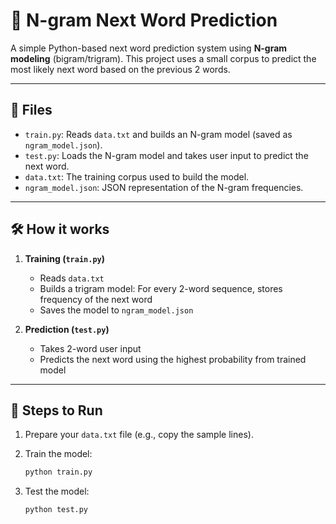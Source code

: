 # 🧠 N-gram Next Word Prediction

A simple Python-based next word prediction system using **N-gram modeling** (bigram/trigram). This project uses a small corpus to predict the most likely next word based on the previous 2 words.

---

## 📁 Files

- `train.py`: Reads `data.txt` and builds an N-gram model (saved as `ngram_model.json`).
- `test.py`: Loads the N-gram model and takes user input to predict the next word.
- `data.txt`: The training corpus used to build the model.
- `ngram_model.json`: JSON representation of the N-gram frequencies.

---

## 🛠 How it works

1. **Training (`train.py`)**
   - Reads `data.txt`
   - Builds a trigram model: For every 2-word sequence, stores frequency of the next word
   - Saves the model to `ngram_model.json`

2. **Prediction (`test.py`)**
   - Takes 2-word user input
   - Predicts the next word using the highest probability from trained model

---

## 🚀 Steps to Run

1. Prepare your `data.txt` file (e.g., copy the sample lines).
2. Train the model:

   ```bash
   python train.py

3. Test the model:

   ```bash
   python test.py
   
